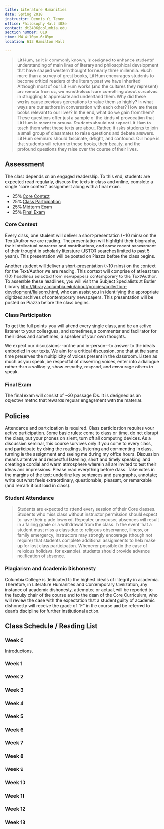 ```yaml
---
title: Literature Humanities
date: Spring 2018
instructor: Dennis Yi Tenen
office: Philosophy Hall 408e
contact: dt2406@columbia.edu
section number: 019
time: MW 4:10pm-6:00pm
location: 613 Hamilton Hall

---
```


> Lit Hum, as it is commonly known, is designed to enhance students’
understanding of main lines of literary and philosophical development that
have shaped western thought for nearly three millennia. Much more than a
survey of great books, Lit Hum encourages students to become critical readers
of the literary past we have inherited. Although most of our Lit Hum works
(and the cultures they represent) are remote from us, we nonetheless learn
something about ourselves in struggling to appreciate and understand them. Why
did these works cause previous generations to value them so highly? In what
ways are our authors in conversation with each other? How are these books
relevant to our lives? In the end, what do we gain from them? These questions
offer just a sample of the kinds of provocation that Lit Hum is meant to
arouse. Students should not expect Lit Hum to teach them what these texts are
about. Rather, it asks students to join a small group of classmates to raise
questions and debate answers. Lit Hum seminars should fascinate, delight, and
confound. Our hope is that students will return to these books, their beauty,
and the profound questions they raise over the course of their lives.

## Assessment

The class depends on an engaged readership. To this end, students are expected
read regularly, discuss the texts in class and online, complete a single "core
context" assignment along with a final exam.

* 25% [Core Context](#core-context)
* 25% [Class Participation](#class-participation)
* 25% Midterm Exam
* 25% [Final Exam](#final-exam)

### Core Context

Every class, one student will deliver a short-presentation (~10 mins) on the
Text/Author we are reading. The presentation will highlight their biography,
their intellectual concerns and contributions, and some recent assessment of
their thought in scholarly literature (JSTOR searches limited to past 5
years). This presentation will be posted on Piazza before the class begins.

Another student will deliver a short-presentation (~10 mins) on the context
for the Text/Author we are reading. This context will comprise of at least ten
(10) headlines selected from newspapers contemporary to the Text/Author. To
assemble these headlines, you will visit the Subject Specialists at Butler
Library
<http://library.columbia.edu/about/policies/collection-development/liaisons.html>,
who can assist you in identifying the appropriate digitized archives of
contemporary newspapers. This presentation will be posted on Piazza before the
class begins.

### Class Participation

To get the full points, you will attend every single class, and be an active
listener to your colleagues, and sometimes, a commenter and facilitator for
their ideas and sometimes, a speaker of your own thoughts.

We expect our discussions--online and in-person--to answer to the ideals
embodied in our texts. We aim for a critical discussion, one that at the same
time preserves the multiplicity of voices present in the classroom. Listen as
much as you speak, be respectful of dissenting voices, enter into a dialogue
rather than a soliloquy, show empathy, respond, and encourage others to speak.

### Final Exam

The final exam will consist of ~30 passage IDs. It is designed as an objective
metric that rewards regular engagement with the material.

## Policies

Attendance and participation is required. Class participation requires your
active participation. Some basic rules: come to class on time, do not disrupt
the class, put your phones on silent, turn off all computing devices. As a
discussion seminar, this course survives only if you come to every class, and
participate by doing the readings, listening and commenting in class, turning
in the assignment and seeing me during my office hours. Discussion means
attentive and respectful listening, short and timely speaking, and creating a
cordial and warm atmosphere wherein all are invited to test their ideas and
impressions. Please read everything before class. Take notes in the margins of
the text; underline key sentences and paragraphs, annotate; write out what
feels extraordinary, questionable, pleasant, or remarkable (and remark it out
loud in class).

### Student Attendance

> Students are expected to attend every session of their Core classes. Students
who miss class without instructor permission should expect to have their grade
lowered. Repeated unexcused absences will result in a failing grade or a
withdrawal from the class. In the event that a student must miss a class due
to religious observance, illness, or family emergency, instructors may
strongly encourage (though not require) that students complete additional
assignments to help make up for lost class participation. Whenever possible
(in the case of religious holidays, for example), students should provide
advance notification of absence.

### Plagiarism and Academic Dishonesty

 Columbia College is dedicated to the highest ideals of integrity in academia.
Therefore, in Literature Humanities and Contemporary Civilization, any
instance of academic dishonesty, attempted or actual, will be reported to the
faculty chair of the course and to the dean of the Core Curriculum, who will
review the case with the expectation that a student guilty of academic
dishonesty will receive the grade of “F” in the course and be referred to
dean’s discipline for further institutional action.

## Class Schedule / Reading List

### Week 0

Introductions.

### Week 1
### Week 2
### Week 3
### Week 4
### Week 5
### Week 6
### Week 7
### Week 8
### Week 9
### Week 10
### Week 11
### Week 12
### Week 13
